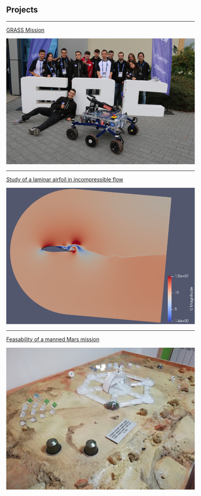 ## Projects

---
[GRASS Mission](/ERC.md)

<img src="images/ERC2022.JPG?raw=true" width=600/>

---
[Study of a laminar airfoil in incompressible flow](/Laminar_airfoil.md)

<img src="images/animation 1.0006.png?raw=true" width=600/>

---
[Feasability of a manned Mars mission](/Mars_TR.md)

<img src="images/Mar's Mission.jpg?raw=true" width=600/>

